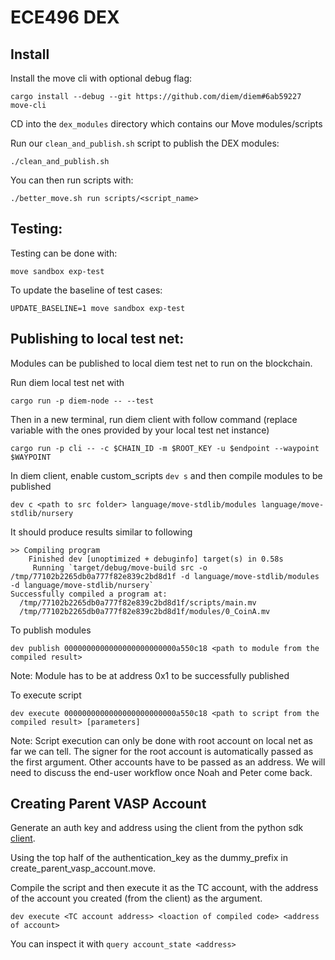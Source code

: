 # ECE496 DEX

## Install

Install the move cli with optional debug flag:
```
cargo install --debug --git https://github.com/diem/diem#6ab59227 move-cli
```
CD into the `dex_modules` directory which contains our Move modules/scripts

Run our `clean_and_publish.sh` script to publish the DEX modules:
```
./clean_and_publish.sh
```
You can then run scripts with:
```
./better_move.sh run scripts/<script_name>
```

## Testing:
Testing can be done with:
```
move sandbox exp-test
```

To update the baseline of test cases:
```
UPDATE_BASELINE=1 move sandbox exp-test
```

## Publishing to local test net:
Modules can be published to local diem test net to run on the blockchain.

Run diem local test net with 
```
cargo run -p diem-node -- --test
```

Then in a new terminal, run diem client with follow command (replace variable with the ones provided by your local test net instance)
```
cargo run -p cli -- -c $CHAIN_ID -m $ROOT_KEY -u $endpoint --waypoint $WAYPOINT
```

In diem client, enable custom_scripts `dev s` and then compile modules to be published
```
dev c <path to src folder> language/move-stdlib/modules language/move-stdlib/nursery
```
It should produce results similar to following
```
>> Compiling program
    Finished dev [unoptimized + debuginfo] target(s) in 0.58s
     Running `target/debug/move-build src -o /tmp/77102b2265db0a777f82e839c2bd8d1f -d language/move-stdlib/modules -d language/move-stdlib/nursery`
Successfully compiled a program at:
  /tmp/77102b2265db0a777f82e839c2bd8d1f/scripts/main.mv
  /tmp/77102b2265db0a777f82e839c2bd8d1f/modules/0_CoinA.mv
```

To publish modules
```
dev publish 0000000000000000000000000a550c18 <path to module from the compiled result>
```
Note: Module has to be at address 0x1 to be successfully published 

To execute script
```
dev execute 0000000000000000000000000a550c18 <path to script from the compiled result> [parameters]
```
Note: Script execution can only be done with root account on local net as far we can tell. The signer for the root account is automatically passed as the first argument. Other accounts have to be passed as an address. We will need to discuss the end-user workflow once Noah and Peter come back. 


## Creating Parent VASP Account

Generate an auth key and address using the client from the python sdk [client](https://github.com/diem/my-first-client/tree/master/python/src).

Using the top half of the authentication_key as the dummy_prefix in create_parent_vasp_account.move.

Compile the script and then execute it as the TC account, with the address of the account you created (from the client) as the argument.
```
dev execute <TC account address> <loaction of compiled code> <address of account>
```

You can inspect it with `query account_state <address>`